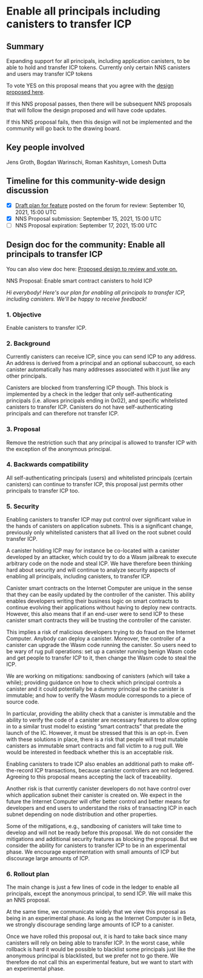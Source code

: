 # **Enable all principals including canisters to transfer ICP**

## **Summary**

Expanding support for all principals, including application canisters, to be able to hold and transfer ICP tokens. Currently only certain NNS canisters and users may transfer ICP tokens

To vote YES on this proposal means that you agree with the [design proposed here](https://forum.dfinity.org/t/enable-canisters-to-hold-icp/6153/29?u=diegop).

If this NNS proposal passes, then there will be subsequent NNS proposals that will follow the design proposed and will have code updates.

If this NNS proposal fails, then this design will not be implemented and the community will go back to the drawing board.

## **Key people involved**

Jens Groth, Bogdan Warinschi, Roman Kashitsyn, Lomesh Dutta

## **Timeline for this community-wide design discussion**

- [x] [Draft plan for feature](https://forum.dfinity.org/t/enable-canisters-to-hold-icp/6153/29?u=diegop) posted on the forum for review: September 10, 2021, 15:00 UTC 
- [x] NNS Proposal submission:  September 15, 2021, 15:00 UTC 
- [ ] NNS Proposal expiration:  September 17, 2021, 15:00 UTC 

## **Design doc for the community: Enable all principals to transfer ICP**

You can also view doc here: [Proposed design to review and vote on.](https://forum.dfinity.org/t/enable-canisters-to-hold-icp/6153/29?u=diegop)

NNS Proposal: Enable smart contract canisters to hold ICP

*Hi everybody! Here's our plan for enabling all principals to transfer ICP, including canisters. We'll be happy to receive feedback!*

### **1. Objective**

Enable canisters to transfer ICP.

### **2. Background**

Currently canisters can receive ICP, since you can send ICP to any address. An address is derived from a principal and an optional subaccount, so each canister automatically has many addresses associated with it just like any other principals.

Canisters are blocked from transferring ICP though. This block is implemented by a check in the ledger that only self-authenticating principals (i.e. allows principals ending in 0x02), and specific whitelisted canisters to transfer ICP. Canisters do not have self-authenticating principals and can therefore not transfer ICP.

### **3. Proposal**

Remove the restriction such that any principal is allowed to transfer ICP with the exception of the anonymous principal.

### **4. Backwards compatibility**

All self-authenticating principals (users) and whitelisted principals (certain canisters) can continue to transfer ICP, this proposal just permits other principals to transfer ICP too.

### **5. Security**
Enabling canisters to transfer ICP may put control over significant value in the hands of canisters on application subnets. This is a significant change, previously only whitelisted canisters that all lived on the root subnet could transfer ICP.

A canister holding ICP may for instance be co-located with a canister developed by an attacker, which could try to do a Wasm jailbreak to execute arbitrary code on the node and steal ICP. We have therefore been thinking hard about security and will continue to analyze security aspects of enabling all principals, including canisters, to transfer ICP.

Canister smart contracts on the Internet Computer are unique in the sense that they can be easily updated by the controller of the canister. This ability enables developers writing their business logic on smart contracts to continue evolving their applications without having to deploy new contracts. However, this also means that if an end-user were to send ICP to these canister smart contracts they will be trusting the controller of the canister.

This implies a risk of malicious developers trying to do fraud on the Internet Computer. Anybody can deploy a canister. Moreover, the controller of a canister can upgrade the Wasm code running the canister. So users need to be wary of rug pull operations: set up a canister running benign Wasm code and get people to transfer ICP to it, then change the Wasm code to steal the ICP.

We are working on mitigations: sandboxing of canisters (which will take a while); providing guidance on how to check which principal controls a canister and it could potentially be a dummy principal so the canister is immutable; and how to verify the Wasm module corresponds to a piece of source code.

In particular, providing the ability check that a canister is immutable and the ability to verify the code of a canister are necessary features to allow opting in to a similar trust model to existing “smart contracts” that predate the launch of the IC. However, it must be stressed that this is an opt-in. Even with these solutions in place, there is a risk that people will treat mutable canisters as immutable smart contracts and fall victim to a rug pull. We would be interested in feedback whether this is an acceptable risk.

Enabling canisters to trade ICP also enables an additional path to make off-the-record ICP transactions, because canister controllers are not ledgered. Agreeing to this proposal means accepting the lack of traceability.

Another risk is that currently canister developers do not have control over which application subnet their canister is created on. We expect in the future the Internet Computer will offer better control and better means for developers and end users to understand the risks of transacting ICP in each subnet depending on node distribution and other properties.

Some of the mitigations, e.g., sandboxing of canisters will take time to develop and will not be ready before this proposal. We do not consider the mitigations and additional security features as blocking the proposal. But we consider the ability for canisters to transfer ICP to be in an experimental phase. We encourage experimentation with small amounts of ICP but discourage large amounts of ICP.

### **6. Rollout plan**

The main change is just a few lines of code in the ledger to enable all principals, except the anonymous principal, to send ICP. We will make this an NNS proposal.

At the same time, we communicate widely that we view this proposal as being in an experimental phase. As long as the Internet Computer is in Beta, we strongly discourage sending large amounts of ICP to a canister.

Once we have rolled this proposal out, it is hard to take back since many canisters will rely on being able to transfer ICP. In the worst case, while rollback is hard it would be possible to blacklist some principals just like the anonymous principal is blacklisted, but we prefer not to go there. We therefore do not call this an experimental feature, but we want to start with an experimental phase.